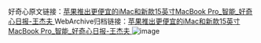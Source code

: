 好奇心原文链接：[苹果推出更便宜的iMac和新款15英寸MacBook Pro_智能_好奇心日报-王杰夫 ](https://www.qdaily.com/articles/9800.html)
WebArchive归档链接：[苹果推出更便宜的iMac和新款15英寸MacBook Pro_智能_好奇心日报-王杰夫 ](http://web.archive.org/web/20190623155012/https://www.qdaily.com/articles/9800.html)
![image](http://ww3.sinaimg.cn/large/007d5XDply1g3vgo6sqldj30u02pinir)